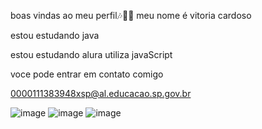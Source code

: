 boas vindas ao meu perfil🎶🐱‍👤
meu nome é vitoria cardoso


estou estudando java

estou estudando alura
utiliza javaScript


voce pode entrar em contato comigo

0000111383948xsp@al.educacao.sp.gov.br

![image](https://github.com/vinxns/vinxns/assets/171056177/cadd9457-fd23-4093-bb80-29c1c24eff17)   ![image](https://github.com/vinxns/vinxns/assets/171056177/9e2a73e7-e512-4e94-a58d-f6333e7c0e94)   ![image](https://github.com/vinxns/vinxns/assets/171056177/6e83a061-bd08-487e-babb-936612936763)




